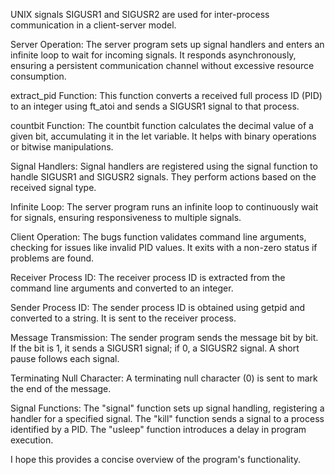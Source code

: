 
UNIX signals SIGUSR1 and SIGUSR2 are used for inter-process communication in a client-server model.

Server Operation:
The server program sets up signal handlers and enters an infinite loop to wait for incoming signals. It responds asynchronously, ensuring a persistent communication channel without excessive resource consumption.

extract_pid Function:
This function converts a received full process ID (PID) to an integer using ft_atoi and sends a SIGUSR1 signal to that process.

countbit Function:
The countbit function calculates the decimal value of a given bit, accumulating it in the let variable. It helps with binary operations or bitwise manipulations.

Signal Handlers:
Signal handlers are registered using the signal function to handle SIGUSR1 and SIGUSR2 signals. They perform actions based on the received signal type.

Infinite Loop:
The server program runs an infinite loop to continuously wait for signals, ensuring responsiveness to multiple signals.

Client Operation:
The bugs function validates command line arguments, checking for issues like invalid PID values. It exits with a non-zero status if problems are found.

Receiver Process ID:
The receiver process ID is extracted from the command line arguments and converted to an integer.

Sender Process ID:
The sender process ID is obtained using getpid and converted to a string. It is sent to the receiver process.

Message Transmission:
The sender program sends the message bit by bit. If the bit is 1, it sends a SIGUSR1 signal; if 0, a SIGUSR2 signal. A short pause follows each signal.

Terminating Null Character:
A terminating null character (0) is sent to mark the end of the message.

Signal Functions:
The "signal" function sets up signal handling, registering a handler for a specified signal.
The "kill" function sends a signal to a process identified by a PID.
The "usleep" function introduces a delay in program execution.

I hope this provides a concise overview of the program's functionality.
